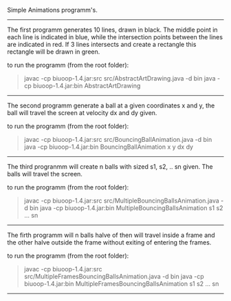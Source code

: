 Simple Animations programm's.

--------------------

The first programm generates 10 lines, drawn in black. The middle point in each line is indicated in blue, while the intersection points between the lines are indicated in red.
If 3 lines intersects and create a rectangle this rectangle will be drawn in green.

to run the programm (from the root folder):
> javac -cp biuoop-1.4.jar:src src/AbstractArtDrawing.java -d bin
> java -cp biuoop-1.4.jar:bin AbstractArtDrawing

--------------------

The second programm generate a ball at a given coordinates x and y, the ball will travel the screen at velocity dx and dy given.

to run the programm (from the root folder):
> javac -cp biuoop-1.4.jar:src src/BouncingBallAnimation.java -d bin
> java -cp biuoop-1.4.jar:bin BouncingBallAnimation x y dx dy

--------------------

The third progranmm will create n balls with sized s1, s2, .. sn given. The balls will
travel the screen.

to run the programm (from the root folder):
> javac -cp biuoop-1.4.jar:src src/MultipleBouncingBallsAnimation.java -d bin
> java -cp biuoop-1.4.jar:bin MultipleBouncingBallsAnimation s1 s2 ... sn

--------------------

The firth programm will n balls halve of then will travel inside a frame and the other halve outside the frame without exiting of entering the frames.

to run the programm (from the root folder):
> javac -cp biuoop-1.4.jar:src src/MultipleFramesBouncingBallsAnimation.java -d bin
> java -cp biuoop-1.4.jar:bin MultipleFramesBouncingBallsAnimation s1 s2 ... sn

--------------------